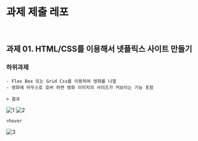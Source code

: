 # 과제 제출 레포

<br>

## 과제 01. HTML/CSS를 이용해서 넷플릭스 사이트 만들기

### 하위과제
    - Flex Box 또는 Grid Css를 이용하여 영화를 나열
    - 영화에 마우스로 호버 하면 영화 이미지의 사이즈가 커보이는 기능 포함

    > 결과
![1](https://github.com/qkrwlstn1/goorm/assets/75283640/1df65903-597a-47df-a780-04f3d416fa06)
![2](https://github.com/qkrwlstn1/goorm/assets/75283640/83680c0b-556e-4da5-8de9-42d302fc70eb)

    >hover
![3](https://github.com/qkrwlstn1/goorm/assets/75283640/77a5abca-ff99-43a0-808b-c2821805f3bf)
